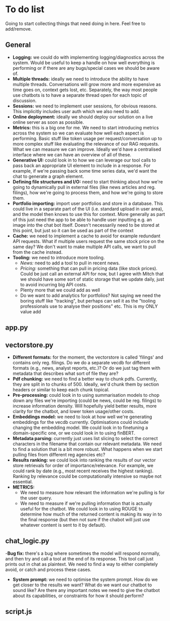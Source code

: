 # To do list

Going to start collecting things that need doing in here. Feel free to add/remove.

## General

- **Logging:** we could do with implementing logging/diagnostics across the system. Would be useful to keep a handle on how well everything is performing or if there are any bugs/special cases we should be aware of.
- **Multiple threads:** ideally we need to introduce the ability to have multiple threads. Conversations will grow more and more expensive as time goes on, context gets lost, etc. Separately, the way most people use chatbots is to have a separate thread open for each topic of discussion.
- **Sessions:** we need to implement user sessions, for obvious reasons. This implicitly includes user auth which we also need to add.
- **Online deployment:** ideally we should deploy our solution on a live online server as soon as possible.
- **Metrics:** this is a big one for me. We need to start introducing metrics across the system so we can evaluate how well each aspect is performing. Basic stuff like token usage per request/conversation up to more complex stuff like evaluating the relevance of our RAG requests. What we can measure we can improve. Ideally we'd have a centralised interface where we can have an overview of all of these.
- **Generative UI:** could look in to how we can leverage our tool calls to pass back an appropriate UI element to include in a response. For example, if we're passing back some time series data, we'd want the chat to generate a graph element.
- **Defining file structures and I/O:** need to start thinking about how we're going to dynamically pull in external files (like news articles and reg. filings), how we're going to process them, and how we're going to store them.
- **Portfolio importing:** import user portfolios and store in a database. This could live in a separate part of the UI (i.e. standard upload in user area), and the model then knows to use this for context.
More generally as part of this just need the app to be able to handle user inputting e.g. an image into the chat bot itself. Doesn't necessarily need to be stored at this point, but just so it can be used as part of the context 
- **Cache:** we need to implement a cache to avoid for example redundant API requests. What if multiple users request the same stock price on the same day? We don't want to make multiple API calls, we want to pull from the cache instead. 
- **Tooling:** we need to introduce more tooling.
  - _News:_ need to add a tool to pull in recent news.
  - _Pricing:_ something that can pull in pricing data (like stock prices). Could be just call an external API for now, but I agree with Mitch that we should have some sort of static storage that we update daily, just to avoid incurring big API costs.
  - Plenty more that we could add as well
  - Do we want to add analytics for portfolios? Not saying we need the boring stuff like "tracking", but perhaps can sell it as the "tooling professionals use to analyse their positions" etc. This is my ONLY value add

## app.py

## vectorstore.py

- **Different formats:** for the moment, the vectorstore is called 'filings' and contains only reg. filings. Do we do a separate vecdb for different formats (e.g., news, analyst reports, etc.)? Or do we just tag them with metadata that describes what sort of file they are?
- **Pdf chunking:** we need to find a better way to chunk pdfs. Currently, they are split in to chunks of 500. Ideally, we'd chunk them by section headers or similar to keep each chunk topical.
- **Pre-processing:** could look in to using summarisation models to chop down any files we're importing (could be news, could be reg. filings) to increase information density. Will hopefully yield better results, more clarity for the chatbot, and lower token usage/other costs.
- **Embeddings model:** we need to look at how well we're generating embeddings for the vecdb currently. Optimisations could include changing the embedding model. We could look in to finetuning a domain-specific one, or we could look in to using finBERT.
- **Metadata parsing:** currently just uses list slicing to select the correct characters in the filename that contain our relevant metadata. We need to find a solution that is a bit more robust. What happens when we start pulling files from different reg agencies etc?
- **Results ranking:** we could look into ranking the results of our vector store retrievals for order of importance/relevance. For example, we could rank by date (e.g., most recent receives the highest ranking). Ranking by relevance could be computationally intensive so maybe not essential.
- **METRICS:**
  - We need to measure how relevant the information we're pulling is for the user query.
  - We need to measure if we're pulling information that is actually useful for the chatbot. We could look in to using ROUGE to determine how much of the returned content is making its way in to the final response (but then not sure if the chabot will just use whatever content is sent to it by default).

## chat_logic.py

-**Bug fix:** there's a bug where sometimes the model will respond normally, and then try and call a tool at the end of its response. This tool call just prints out in chat as plaintext. We need to find a way to either completely avoid, or catch and process these cases.

- **System prompt:** we need to optimise the system prompt. How do we get closer to the results we want? What do we want our chatbot to sound like? Are there any important notes we need to give the chatbot about its capabilities, or constraints for how it should perform?

## script.js
